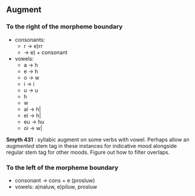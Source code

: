 ## Augment

### To the right of the morpheme boundary

- consonants:
    - r -> e)rr
    -  -> e) + consonant
- vowels:
    - a -> h
    - e -> h
    - o -> w
    - i  -> i<lo>
    - u -> u<lo>
    - h
    - w
    - ai -> h\|
    - ei -> h\|
    - eu -> hu
    - oi -> w\|


**Smyth 431** :  syllabic augment on some verbs with vowel.    Perhaps allow an *augmented* stem tag in these instances for indicative mood alongside regular stem tag for other moods.  Figure out how to filter overlaps.


### To the left of the morpheme boundary

- consonant -> cons + e (prosluw)
- vowels: a)naluw, e)piluw, prosluw
